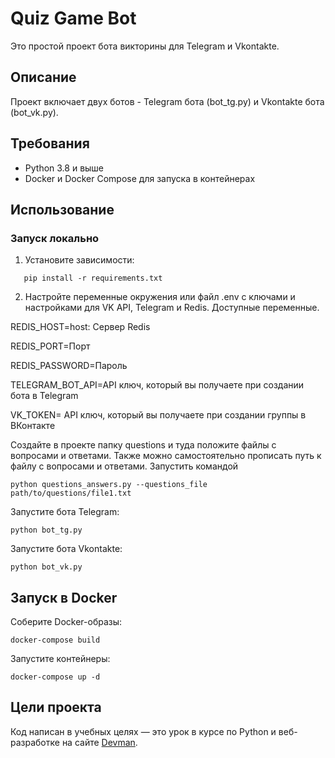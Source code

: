 # Quiz Game Bot

Это простой проект бота викторины для Telegram и Vkontakte.

## Описание

Проект включает двух ботов - Telegram бота (bot_tg.py) и Vkontakte бота (bot_vk.py).

## Требования

- Python 3.8 и выше
- Docker и Docker Compose для запуска в контейнерах

## Использование

### Запуск локально

1. Установите зависимости:

```
   pip install -r requirements.txt
 ```
2. Настройте переменные окружения или файл .env с ключами и настройками для VK API, Telegram и Redis. Доступные переменные.

REDIS_HOST=host: Сервер Redis

REDIS_PORT=Порт

REDIS_PASSWORD=Пароль

TELEGRAM_BOT_API=API ключ, который вы получаете при создании бота в Telegram

VK_TOKEN= API ключ, который вы получаете при создании группы в ВКонтакте

Создайте в проекте папку questions и туда положите файлы с вопросами и ответами.
Также можно самостоятельно прописать путь к файлу с вопросами и ответами. Запустить командой
```
python questions_answers.py --questions_file path/to/questions/file1.txt

```

Запустите бота Telegram:

```
python bot_tg.py
```
Запустите бота Vkontakte:

```
python bot_vk.py
```

## Запуск в Docker

Соберите Docker-образы:

```
docker-compose build

```

Запустите контейнеры:

```
docker-compose up -d
```
## Цели проекта

Код написан в учебных целях — это урок в курсе по Python и веб-разработке на сайте [Devman](https://dvmn.org).
